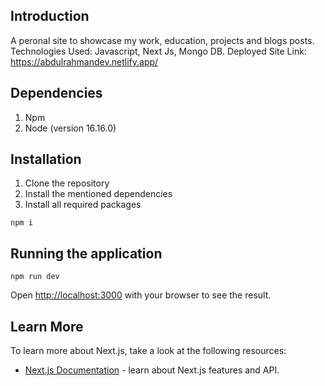 ## Introduction
A peronal site to showcase my work, education, projects and blogs posts.
Technologies Used: Javascript, Next Js, Mongo DB.
Deployed Site Link: https://abdulrahmandev.netlify.app/

## Dependencies
1. Npm
2. Node (version 16.16.0)

## Installation
1. Clone the repository
2. Install the mentioned dependencies
3. Install all required packages
```
npm i
```

## Running the application

```
npm run dev
```

Open [http://localhost:3000](http://localhost:3000) with your browser to see the result.

## Learn More

To learn more about Next.js, take a look at the following resources:

- [Next.js Documentation](https://nextjs.org/docs) - learn about Next.js features and API.
